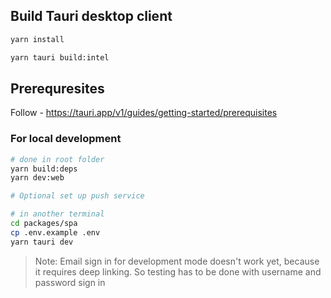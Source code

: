 ## Build Tauri desktop client

```bash
yarn install

yarn tauri build:intel
```

## Prerequresites

Follow - https://tauri.app/v1/guides/getting-started/prerequisites

### For local development

```bash
# done in root folder
yarn build:deps
yarn dev:web

# Optional set up push service

# in another terminal
cd packages/spa
cp .env.example .env
yarn tauri dev
```

> Note: Email sign in for development mode doesn't work yet, because it requires deep linking. So testing has to be done with username and password sign in
